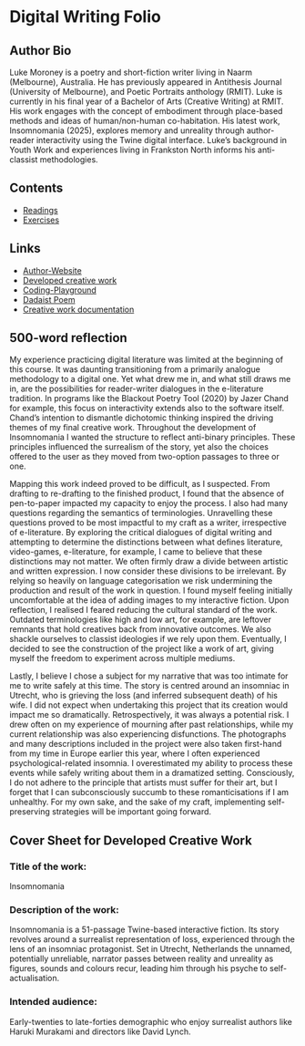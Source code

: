 # Digital Writing Folio

## Author Bio
Luke Moroney is a poetry and short-fiction writer living in Naarm (Melbourne), Australia. He has previously appeared in Antithesis Journal (University of Melbourne), and Poetic Portraits anthology (RMIT). Luke is currently in his final year of a Bachelor of Arts (Creative Writing) at RMIT. His work engages with the concept of embodiment through place-based methods and ideas of human/non-human co-habitation. His latest work, Insomnomania (2025), explores memory and unreality through author-reader interactivity using the Twine digital interface. Luke’s background in Youth Work and experiences living in Frankston North informs his anti-classist methodologies.

## Contents
- [Readings](readings.md)
- [Exercises](exercises.md)

## Links
- [Author-Website](https://lukewmoroney.github.io/lukewmoroney/)
- [Developed creative work](https://lukewmoroney.github.io/digital-writing-twine/)
- [Coding-Playground](https://lukewmoroney.github.io/coding-playground/)
- [Dadaist Poem](https://lukewmoroney.github.io/Frost-dadaist-poem/)
- [Creative work documentation](https://miro.com/app/board/uXjVIH2yaBs=/)

## 500-word reflection
My experience practicing digital literature was limited at the beginning of this course. It was daunting transitioning from a primarily analogue methodology to a digital one. Yet what drew me in, and what still draws me in, are the possibilities for reader-writer dialogues in the e-literature tradition. In programs like the Blackout Poetry Tool (2020) by Jazer Chand for example, this focus on interactivity extends also to the software itself. Chand’s intention to dismantle dichotomic thinking inspired the driving themes of my final creative work. Throughout the development of Insomnomania I wanted the structure to reflect anti-binary principles. These principles influenced the surrealism of the story, yet also the choices offered to the user as they moved from two-option passages to three or one. 
<p>Mapping this work indeed proved to be difficult, as I suspected. From drafting to re-drafting to the finished product, I found that the absence of pen-to-paper impacted my capacity to enjoy the process. I also had many questions regarding the semantics of terminologies. Unravelling these questions proved to be most impactful to my craft as a writer, irrespective of e-literature. By exploring the critical dialogues of digital writing and attempting to determine the distinctions between what defines literature, video-games, e-literature, for example, I came to believe that these distinctions may not matter. We often firmly draw a divide between artistic and written expression. I now consider these divisions to be irrelevant. By relying so heavily on language categorisation we risk undermining the production and result of the work in question. I found myself feeling initially uncomfortable at the idea of adding images to my interactive fiction. Upon reflection, I realised I feared reducing the cultural standard of the work. Outdated terminologies like high and low art, for example, are leftover remnants that hold creatives back from innovative outcomes. We also shackle ourselves to classist ideologies if we rely upon them. Eventually, I decided to see the construction of the project like a work of art, giving myself the freedom to experiment across multiple mediums.</p>
<p>Lastly, I believe I chose a subject for my narrative that was too intimate for me to write safely at this time. The story is centred around an insomniac in Utrecht, who is grieving the loss (and inferred subsequent death) of his wife. I did not expect when undertaking this project that its creation would impact me so dramatically. Retrospectively, it was always a potential risk. I drew often on my experience of mourning after past relationships, while my current relationship was also experiencing disfunctions. The photographs and many descriptions included in the project were also taken first-hand from my time in Europe earlier this year, where I often experienced psychological-related insomnia. I overestimated my ability to process these events while safely writing about them in a dramatized setting. Consciously, I do not adhere to the principle that artists must suffer for their art, but I forget that I can subconsciously succumb to these romanticisations if I am unhealthy. For my own sake, and the sake of my craft, implementing self-preserving strategies will be important going forward.</p>

## Cover Sheet for Developed Creative Work
### Title of the work: 
Insomnomania
### Description of the work:
Insomnomania is a 51-passage Twine-based interactive fiction. Its story revolves around a surrealist representation of loss, experienced through the lens of an insomniac protagonist. Set in Utrecht, Netherlands the unnamed, potentially unreliable, narrator passes between reality and unreality as figures, sounds and colours recur, leading him through his psyche to self-actualisation.
### Intended audience:
Early-twenties to late-forties demographic who enjoy surrealist authors like Haruki Murakami and directors like David Lynch.
